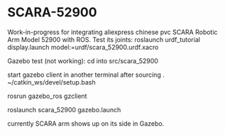 # SCARA-52900
Work-in-progress for integrating aliexpress chinese pvc SCARA Robotic Arm Model 52900 with ROS. 
Test its joints:  roslaunch urdf_tutorial display.launch model:=urdf/scara_52900.urdf.xacro

Gazebo test (not working): cd into src/scara_52900



start gazebo client in another terminal after sourcing . ~/catkin_ws/devel/setup.bash

rosrun gazebo_ros gzclient

roslaunch scara_52900 gazebo.launch

currently SCARA arm shows up on its side in Gazebo.

